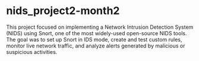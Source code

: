 # nids_project2-month2
This project focused on implementing a Network Intrusion Detection System (NIDS) using Snort, one of the most widely-used open-source NIDS tools. The goal was to set up Snort in IDS mode, create and test custom rules, monitor live network traffic, and analyze alerts generated by malicious or suspicious activities.
